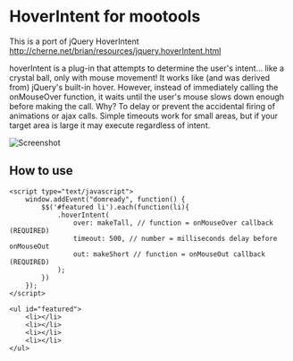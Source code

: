 HoverIntent for mootools
===========

This is a port of jQuery HoverIntent http://cherne.net/brian/resources/jquery.hoverIntent.html

hoverIntent is a plug-in that attempts to determine the user's intent... like a crystal ball, only with mouse movement! It works like (and was derived from) jQuery's built-in hover. However, instead of immediately calling the onMouseOver function, it waits until the user's mouse slows down enough before making the call.
Why? To delay or prevent the accidental firing of animations or ajax calls. Simple timeouts work for small areas, but if your target area is large it may execute regardless of intent.

![Screenshot](http://w492283.open.ge.tt/1/files/5V4WYVH/0/blob/x675?noinc=1)

How to use
----------

    <script type="text/javascript">
        window.addEvent("domready", function() {
            $$('#featured li').each(function(li){
                .hoverIntent(
                    over: makeTall, // function = onMouseOver callback (REQUIRED)    
                    timeout: 500, // number = milliseconds delay before onMouseOut    
                    out: makeShort // function = onMouseOut callback (REQUIRED)  
                );
            })
        });
    </script>

    <ul id="featured"> 
        <li></li>
        <li></li>
        <li></li>
        <li></li>
    </ul>